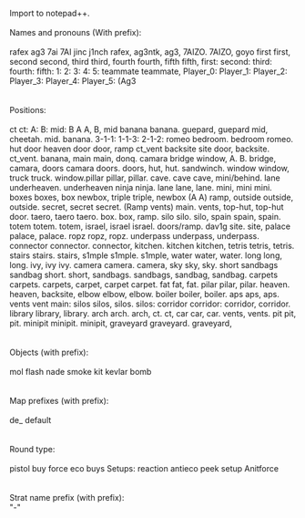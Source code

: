 Import to notepad++.
<br />
<br />
Names and pronouns (With prefix): 
<br />
<br />
    rafex ag3 7ai 7AI jinc j1nch rafex, ag3ntk, ag3, 7AIZO. 7AIZO, goyo first first, second second, third third, fourth fourth, fifth fifth, first: second: third: fourth: fifth: 1: 2: 3: 4: 5: teammate teammate, Player_0: Player_1: Player_2: Player_3: Player_4: Player_5:  (Ag3
<br />
<br />
<br />
Positions: 
<br />
<br />
    ct ct: A: B: mid: B A A, B, mid banana banana. guepard, guepard mid, cheetah. mid. banana. 3-1-1: 1-1-3: 2-1-2: romeo bedroom. bedroom romeo. hut door heaven door door, ramp ct_vent backsite site door, backsite. ct_vent. banana, main main, donq. camara bridge window, A. B. bridge, camara, doors camara doors. doors, hut, hut. sandwinch. window window, truck truck. window.pillar pillar, pillar. cave. cave cave, mini/behind. lane underheaven. underheaven ninja ninja. lane lane, lane. mini, mini mini. boxes boxes, box newbox, triple triple, newbox (A A) ramp, outside outside, outside. secret, secret secret. (Ramp vents) main. vents, top-hut, top-hut door. taero, taero taero. box. box, ramp. silo silo. silo, spain spain, spain. totem totem. totem, israel, israel israel. doors/ramp. dav1g site. site, palace palace, palace. ropz ropz, ropz. underpass underpass, underpass. connector connector. connector, kitchen. kitchen kitchen, tetris tetris, tetris. stairs stairs. stairs, s1mple s1mple. s1mple, water water, water. long long, long. ivy, ivy ivy. camera camera. camera, sky sky, sky. short sandbags sandbag short. short, sandbags. sandbags, sandbag, sandbag. carpets carpets. carpets, carpet, carpet carpet. fat fat, fat. pilar pilar, pilar. heaven. heaven, backsite, elbow elbow, elbow. boiler boiler, boiler. aps aps, aps. vents vent main: silos silos, silos. silos: corridor corridor: corridor, corridor. library library, library. arch arch. arch, ct. ct, car car, car. vents, vents. pit pit, pit. minipit minipit. minipit, graveyard graveyard. graveyard,
<br />
<br />
<br />
Objects (with prefix):
<br />
<br />
    mol flash nade smoke kit kevlar bomb
<br />
<br />
<br />
Map prefixes (with prefix): 
<br />
<br />
    de_ default
<br />
<br />
<br />
Round type: 
<br />
<br />
    pistol buy force eco buys Setups: reaction antieco peek setup Anitforce
<br />
<br />
<br />
Strat name prefix (with prefix):
<br />
    "-"

